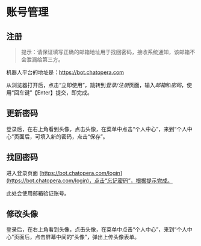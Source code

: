 # 账号管理

## 注册

> 提示：请保证填写正确的邮箱地址用于找回密码，接收系统通知，该邮箱不会泄漏给第三方。

机器人平台的地址是：<a href="https://bot.chatopera.com" target="_blank">https://bot.chatopera.com</a>

从浏览器打开后，点击“立即使用”，跳转到*登录/注册*页面，输入*邮箱*和*密码*，使用“回车键”【Enter】提交，即完成。

## 更新密码

登录后，在右上角看到头像，点击头像，在菜单中点击“个人中心”，来到“个人中心”页面后，可填入新的密码，点击“保存”。

## 找回密码

进入登录页面 [https://bot.chatopera.com/login](https://bot.chatopera.com/login)，点击“忘记密码”，根据提示完成。

此处会使用邮箱验证账号。

## 修改头像

登录后，在右上角看到头像，点击头像，在菜单中点击“个人中心”，来到“个人中心”页面后，点击屏幕中间的“头像”，弹出上传头像表单。
